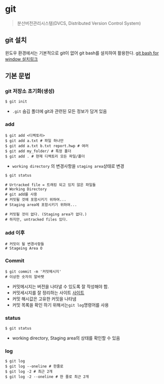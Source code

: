 # git

> 분산버전관리시스템(DVCS, Distributed Version Control System)

## git 설치

윈도우 환경에서는 기본적으로 git이 없어 git bash를 설치하여 활용한다. [git bash for window 설치링크](https://git-scm.com/download/win)

## 기본 문법

### git 저장소 초기화(생성)

```
$ git init
```

- `.git` 숨김 폴더에 git과 관련된 모든 정보가 담겨 있음

### add

```
$ git add <디렉토리>
$ git add a.txt # 파일 하나만
$ git add a.txt b.txt report.hwp # 여러
$ git add my_folder/ # 특정 폴더
$ git add . # 현재 디렉토리 모든 파일/폴더
```

- `working directory` 의 변경사항을 `staging area`상태로 변경

```
$ git status

# Urtracked file = 트래킹 되고 있지 않은 파일들
# Working Directory
# git add를 사용
# 커밋될 것에 포함시키기 위하여...
# Staging area에 포함시키기 위하여...

# 커밋될 것이 없다. (Staging area가 없다.)
# 하지만, untracked files 있다. 
```

### add 이후

```
# 커밋이 될 변경사항들
# Stageing Area O
```

### Commit

```
$ git commit -m '커밋메시지'
# 이상한 숫자의 알바펫
```

- 커밋메시지는 버전을 나타낼 수 있도록 잘 작성해야 함.
- 커밋세시지를 잘 정리하는 사이트 [사이트](https://github.com/moonheee/TIL/blob/master/git)
- 커밋 해시값은 고유한 커밋을 나타냄
- 커밋 목록을 확인 하기 위해서는`git log`명령어를 사용

### status

```
$ git status
```

- working directory, Staging area의 상태를 확인할 수 있음

### log

```
$ git log
$ git log --oneline # 한줄로
$ git log -2 # 최근 2개
$ git log -2 --oneline # 한 줄로 최근 2개
```